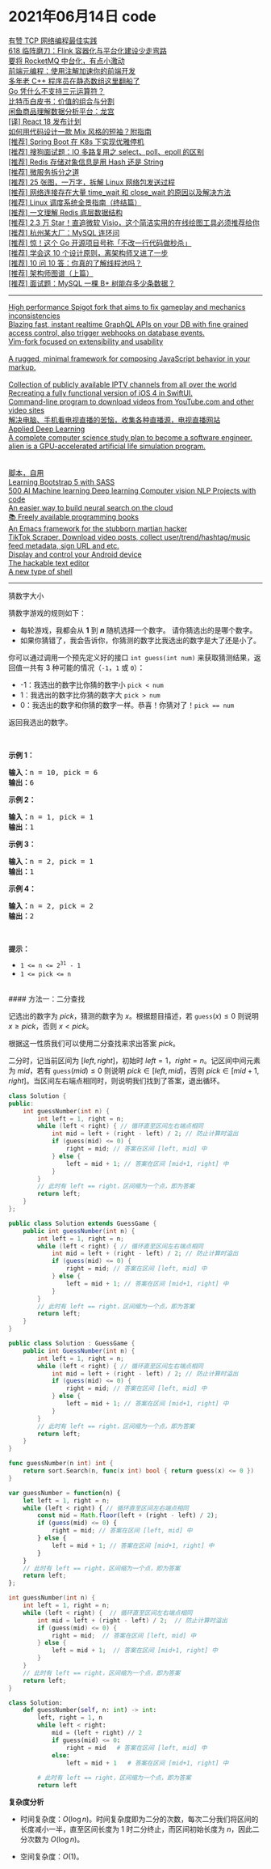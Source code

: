 # 2021年06月14日 code
<a href="https://toutiao.io/k/a7bxrhs">有赞 TCP 网络编程最佳实践</a><br /><a href="https://toutiao.io/k/hv256a2">618 临阵磨刀：Flink 容器化与平台化建设少走弯路</a><br /><a href="https://toutiao.io/k/wxygtif">要将 RocketMQ 中台化，有点小激动</a><br /><a href="https://toutiao.io/k/sljb4c7">前端元编程：使用注解加速你的前端开发</a><br /><a href="https://toutiao.io/k/xrkhat1">多年老 C++ 程序员在静态数组这里翻船了</a><br /><a href="https://toutiao.io/k/pt0q5vx">Go 凭什么不支持三元运算符？</a><br /><a href="https://toutiao.io/k/5a35q81">比特币白皮书：价值的组合与分割</a><br /><a href="https://toutiao.io/k/4otoact">闲鱼商品理解数据分析平台：龙宫</a><br /><a href="https://toutiao.io/k/t74c75w">[译] React 18 发布计划</a><br /><a href="https://toutiao.io/k/cvx7p1o">如何用代码设计一款 Mix 风格的短袖？附指南</a><br /><a href="https://toutiao.io/k/6tcdyp9">[推荐] Spring Boot 在 K8s 下实现优雅停机</a><br /><a href="https://toutiao.io/k/d6e55fr">[推荐] 搜狗面试题：IO 多路复用之 select、poll、epoll 的区别</a><br /><a href="https://toutiao.io/k/2rcud9q">[推荐] Redis 存储对象信息是用 Hash 还是 String</a><br /><a href="https://toutiao.io/k/mr1knwm">[推荐] 微服务拆分之道</a><br /><a href="https://toutiao.io/k/z26byeu">[推荐] 25 张图，一万字，拆解 Linux 网络包发送过程</a><br /><a href="https://toutiao.io/k/b9vlrcu">[推荐] 网络连接存在大量 time_wait 和 close_wait 的原因以及解决方法</a><br /><a href="https://toutiao.io/k/ow2rhiz">[推荐] Linux 调度系统全景指南（终结篇）</a><br /><a href="https://toutiao.io/k/a3gplbq">[推荐] 一文理解 Redis 底层数据结构</a><br /><a href="https://toutiao.io/k/msg8jaf">[推荐] 2.3 万 Star！直追微软 Visio，这个简洁实用的在线绘图工具必须推荐给你</a><br /><a href="https://toutiao.io/k/xjnx4kp">[推荐] 杭州某大厂：MySQL 连环问</a><br /><a href="https://toutiao.io/k/qnyxbs9">[推荐] 惊！这个 Go 开源项目号称「不改一行代码做秒杀」</a><br /><a href="https://toutiao.io/k/wwmsd4f">[推荐] 学会这 10 个设计原则，离架构师又进了一步</a><br /><a href="https://toutiao.io/k/b70jpzu">[推荐] 10 问 10 答：你真的了解线程池吗？</a><br /><a href="https://toutiao.io/k/xha1t37">[推荐] 架构师图谱（上篇）</a><br /><a href="https://toutiao.io/k/85kvlje">[推荐] 面试题：MySQL 一棵 B+ 树能存多少条数据？</a><br /><hr /><a href="https://github.com/PaperMC/Paper">High performance Spigot fork that aims to fix gameplay and mechanics inconsistencies</a><br /><a href="https://github.com/hasura/graphql-engine">Blazing fast, instant realtime GraphQL APIs on your DB with fine grained access control, also trigger webhooks on database events.</a><br /><a href="https://github.com/login?return_to=%2Fneovim%2Fneovim">Vim-fork focused on extensibility and usability</a><br /><a href="https://github.com/udacity/nd064_course_1"></a><br /><a href="https://github.com/alpinejs/alpine">A rugged, minimal framework for composing JavaScript behavior in your markup.</a><br /><a href="https://github.com/madMAx43v3r/chia-plotter"></a><br /><a href="https://github.com/iptv-org/iptv">Collection of publicly available IPTV channels from all over the world</a><br /><a href="https://github.com/zzanehip/The-OldOS-Project">Recreating a fully functional version of iOS 4 in SwiftUI.</a><br /><a href="https://github.com/ytdl-org/youtube-dl">Command-line program to download videos from YouTube.com and other video sites</a><br /><a href="https://github.com/biancangming/wtv">解决电脑、手机看电视直播的苦恼，收集各种直播源，电视直播网站</a><br /><a href="https://github.com/maziarraissi/Applied-Deep-Learning">Applied Deep Learning</a><br /><a href="https://github.com/jwasham/coding-interview-university">A complete computer science study plan to become a software engineer.</a><br /><a href="https://github.com/chrxh/alien">alien is a GPU-accelerated artificial life simulation program.</a><br /><a href="https://github.com/the-hyp0cr1t3/DSA-Training-2021"></a><br /><a href="https://github.com/wuzhi04/MyActions"></a><br /><a href="https://github.com/yangtingxiao/QuantumultX">脚本，自用</a><br /><a href="https://github.com/MuriungiPatrick/Bootstrap-5-portfolio-template">Learning Bootstrap 5 with SASS</a><br /><a href="https://github.com/ashishpatel26/500-AI-Machine-learning-Deep-learning-Computer-vision-NLP-Projects-with-code">500 AI Machine learning Deep learning Computer vision NLP Projects with code</a><br /><a href="https://github.com/jina-ai/jina">An easier way to build neural search on the cloud</a><br /><a href="https://github.com/login?return_to=%2FEbookFoundation%2Ffree-programming-books">📚 Freely available programming books</a><br /><a href="https://github.com/hlissner/doom-emacs">An Emacs framework for the stubborn martian hacker</a><br /><a href="https://github.com/login?return_to=%2Fdrawrowfly%2Ftiktok-scraper">TikTok Scraper. Download video posts, collect user/trend/hashtag/music feed metadata, sign URL and etc.</a><br /><a href="https://github.com/Genymobile/scrcpy">Display and control your Android device</a><br /><a href="https://github.com/atom/atom">The hackable text editor</a><br /><a href="https://github.com/nushell/nushell">A new type of shell</a><br /><hr />猜数字大小<br /><p>猜数字游戏的规则如下：</p>

<ul>
	<li>每轮游戏，我都会从 <strong>1</strong> 到 <em><strong>n</strong></em> 随机选择一个数字。 请你猜选出的是哪个数字。</li>
	<li>如果你猜错了，我会告诉你，你猜测的数字比我选出的数字是大了还是小了。</li>
</ul>

<p>你可以通过调用一个预先定义好的接口 <code>int guess(int num)</code> 来获取猜测结果，返回值一共有 3 种可能的情况（<code>-1</code>，<code>1</code> 或 <code>0</code>）：</p>

<ul>
	<li>-1：我选出的数字比你猜的数字小 <code>pick < num</code></li>
	<li>1：我选出的数字比你猜的数字大 <code>pick > num</code></li>
	<li>0：我选出的数字和你猜的数字一样。恭喜！你猜对了！<code>pick == num</code></li>
</ul>

<p>返回我选出的数字。</p>

<p> </p>

<p><strong>示例 1：</strong></p>

<pre>
<strong>输入：</strong>n = 10, pick = 6
<strong>输出：</strong>6
</pre>

<p><strong>示例 2：</strong></p>

<pre>
<strong>输入：</strong>n = 1, pick = 1
<strong>输出：</strong>1
</pre>

<p><strong>示例 3：</strong></p>

<pre>
<strong>输入：</strong>n = 2, pick = 1
<strong>输出：</strong>1
</pre>

<p><strong>示例 4：</strong></p>

<pre>
<strong>输入：</strong>n = 2, pick = 2
<strong>输出：</strong>2
</pre>

<p> </p>

<p><strong>提示：</strong></p>

<ul>
	<li><code>1 <= n <= 2<sup>31</sup> - 1</code></li>
	<li><code>1 <= pick <= n</code></li>
</ul>
<br />#### 方法一：二分查找

记选出的数字为 $\textit{pick}$，猜测的数字为 $x$。根据题目描述，若 $\texttt{guess}(x)\le 0$ 则说明 $x\ge\textit{pick}$，否则 $x<\textit{pick}$。

根据这一性质我们可以使用二分查找来求出答案 $\textit{pick}$。

二分时，记当前区间为 $[\textit{left},\textit{right}]$，初始时 $\textit{left}=1$，$\textit{right}=n$。记区间中间元素为 $\textit{mid}$，若有 $\texttt{guess}(mid)\le 0$ 则说明 $\textit{pick} \in [\textit{left},\textit{mid}]$，否则 $\textit{pick} \in [\textit{mid}+1,\textit{right}]$。当区间左右端点相同时，则说明我们找到了答案，退出循环。

```C++ [sol1-C++]
class Solution {
public:
    int guessNumber(int n) {
        int left = 1, right = n;
        while (left < right) { // 循环直至区间左右端点相同
            int mid = left + (right - left) / 2; // 防止计算时溢出
            if (guess(mid) <= 0) {
                right = mid; // 答案在区间 [left, mid] 中
            } else {
                left = mid + 1; // 答案在区间 [mid+1, right] 中
            }
        }
        // 此时有 left == right，区间缩为一个点，即为答案
        return left;
    }
};
```

```Java [sol1-Java]
public class Solution extends GuessGame {
    public int guessNumber(int n) {
        int left = 1, right = n;
        while (left < right) { // 循环直至区间左右端点相同
            int mid = left + (right - left) / 2; // 防止计算时溢出
            if (guess(mid) <= 0) {
                right = mid; // 答案在区间 [left, mid] 中
            } else {
                left = mid + 1; // 答案在区间 [mid+1, right] 中
            }
        }
        // 此时有 left == right，区间缩为一个点，即为答案
        return left;
    }
}
```

```C# [sol1-C#]
public class Solution : GuessGame {
    public int GuessNumber(int n) {
        int left = 1, right = n;
        while (left < right) { // 循环直至区间左右端点相同
            int mid = left + (right - left) / 2; // 防止计算时溢出
            if (guess(mid) <= 0) {
                right = mid; // 答案在区间 [left, mid] 中
            } else {
                left = mid + 1; // 答案在区间 [mid+1, right] 中
            }
        }
        // 此时有 left == right，区间缩为一个点，即为答案
        return left;
    }
}
```

```go [sol1-Golang]
func guessNumber(n int) int {
    return sort.Search(n, func(x int) bool { return guess(x) <= 0 })
}
```

```JavaScript [sol1-JavaScript]
var guessNumber = function(n) {
    let left = 1, right = n;
    while (left < right) { // 循环直至区间左右端点相同
        const mid = Math.floor(left + (right - left) / 2); 
        if (guess(mid) <= 0) {
            right = mid; // 答案在区间 [left, mid] 中
        } else {
            left = mid + 1; // 答案在区间 [mid+1, right] 中
        }
    }
    // 此时有 left == right，区间缩为一个点，即为答案
    return left;
};
```

```C [sol1-C]
int guessNumber(int n) {
    int left = 1, right = n;
    while (left < right) {  // 循环直至区间左右端点相同
        int mid = left + (right - left) / 2;  // 防止计算时溢出
        if (guess(mid) <= 0) {
            right = mid;  // 答案在区间 [left, mid] 中
        } else {
            left = mid + 1;  // 答案在区间 [mid+1, right] 中
        }
    }
    // 此时有 left == right，区间缩为一个点，即为答案
    return left;
}
```

```Python [sol1-Python3]
class Solution:
    def guessNumber(self, n: int) -> int:
        left, right = 1, n
        while left < right:
            mid = (left + right) // 2
            if guess(mid) <= 0:
                right = mid   # 答案在区间 [left, mid] 中
            else:
                left = mid + 1   # 答案在区间 [mid+1, right] 中
        
        # 此时有 left == right，区间缩为一个点，即为答案
        return left
```

**复杂度分析**

- 时间复杂度：$O(\log n)$。时间复杂度即为二分的次数，每次二分我们将区间的长度减小一半，直至区间长度为 $1$ 时二分终止，而区间初始长度为 $n$，因此二分次数为 $O(\log n)$。

- 空间复杂度：$O(1)$。
